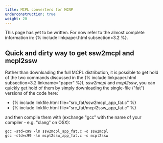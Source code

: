 ```yaml
---
title: MCPL converters for MCNP
underconstruction: true
weight: 20
---
```


This page has yet to be written. For now refer to the almost complete
information in: {% include linkpaper.html subsection=3.2 %}.

## Quick and dirty way to get ssw2mcpl and mcpl2ssw

Rather than downloading the full MCPL distribution, it is possible to get hold
of the two commands discussed in the {% include linkpaper.html subsection=3.2
linkname="paper" %}), _ssw2mcpl_ and _mcpl2ssw_, you can quickly get hold of
them by simply downloading the single-file ("fat") versions of the code here:

* {% include linkfile.html file="src_fat/ssw2mcpl_app_fat.c" %}
* {% include linkfile.html file="src_fat/mcpl2ssw_app_fat.c" %}

and then compile them with (exchange "gcc" with the name of your compiler - e.g.
"clang" on OSX):

```shell
gcc -std=c99 -lm ssw2mcpl_app_fat.c -o ssw2mcpl
gcc -std=c99 -lm mcpl2ssw_app_fat.c -o mcpl2ssw
```
